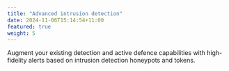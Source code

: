 ```yaml
---
title: "Advanced intrusion detection"
date: 2024-11-06T15:14:54+11:00
featured: true
weight: 5
---
```


Augment your existing detection and active defence capabilities with high-fidelity alerts based on intrusion detection honeypots and tokens.
